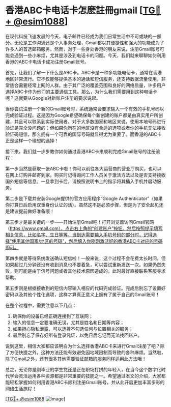 # 香港ABC卡电话卡怎麽註冊gmail [[TG💪+ @esim1088](https://t.me/s/esim1088)]

在现代科技飞速发展的今天，电子邮件已经成为我们日常生活中不可或缺的一部分。无论是工作沟通还是个人事务处理，Gmail都以其便捷性和强大的功能成为了许多人的首选邮箱服务。然而，对于一些身处香港的朋友来说，注册Gmail账号可能会遇到一些小麻烦，尤其是涉及到电话卡的问题。今天，我们就来聊聊如何利用香港的ABC卡电话卡成功注册Gmail账号。

首先，让我们了解一下什么是ABC卡。ABC卡是一种多功能电话卡，通常在香港地区非常流行。它不仅能够提供基本的通话和短信服务，还支持数据流量使用，非常适合需要经常上网的人群。由于其广泛的覆盖范围和良好的网络质量，许多用户选择ABC卡作为他们的主要通信工具。那么，为什么我们需要用到这种电话卡呢？这就要从Google对新账户注册的要求说起。

当你尝试注册一个新的Gmail账号时，系统通常会要求输入一个有效的手机号码以完成验证过程。这是因为Google希望确保每个新创建的账户都是由真实用户所创建，并且可以联系到实际使用者。对于大多数国家和地区来说，使用本地号码进行验证是完全没问题的；但如果你所在的地区没有合适的选项或者你的手机无法接收验证码短信，那么拥有一个可靠的国际号码就显得尤为重要了。而香港的ABC卡正是这样一个理想的选择！

接下来，我们就一步步教你如何通过香港ABC卡来顺利完成Gmail账号的注册流程：

第一步当然是获取一张ABC卡啦！你可以前往各大运营商的营业厅购买，也可以在网上订购并邮寄到家。购买时记得询问工作人员关于激活方法以及是否支持接收国外短信等信息。一旦拿到卡后，请按照说明书上的指示将其插入手机并启动服务。

第二步是下载并安装Google提供的官方应用程序“Google Authenticator”（如果你打算日后启用双重身份认证的话）。虽然这不是必须步骤，但是为了安全起见还是建议提前做好准备哦！

第三步才是最关键的一步——开始注册Gmail吧！打开浏览器访问Gmail官网（https://www.gmail.com），点击右上角的“创建账户”按钮。然后按照提示填写相关信息，比如名字、生日等等。当到达需要输入手机号码的部分时，记得选择“使用其他国家/地区的号码”，然后填入你刚刚激活好的香港ABC卡对应的号码即可。

第四步就是等待系统发送确认短信啦！一般来说，这个过程不会花费太长时间，但如果超过几分钟还没有收到消息也不要着急，可以尝试重新发送一次。如果仍然失败，则可能是由于信号问题或者其他技术原因造成的，此时最好直接联系客服寻求帮助。

第五步则是根据接收到的短信内容输入相应的代码完成验证。完成后别忘了设置好密码以及其他个性化选项，这样才算真正意义上拥有了属于自己的Gmail账号！

在整个过程中，需要注意以下几点：
1. 确保你的设备已经正确连接到了互联网；
2. 输入的信息一定要准确无误，尤其是姓名和日期等内容；
3. 如果担心隐私泄露，可以选择不勾选任何与位置相关的服务；
4. 最后别忘了保存好所有登录凭证，以免日后忘记而无法找回账户。

说到这里，相信大家都应该明白为什么选择香港ABC卡来进行Gmail注册了吧？除了方便快捷之外，这种方法还能有效避免因地域限制而导致的各种麻烦。当然啦，除了Gmail之外，还有很多其他需要验证邮箱的服务同样适用此方法哦！

总之，无论你是刚毕业的学生党还是正在职场打拼的年轻人，在当今这个数字化时代学会灵活运用各种资源都是非常重要的技能之一。希望通过本文的介绍，大家都能轻松掌握如何利用香港ABC卡顺利注册Gmail账号，并从此开启更加丰富多彩的网络生活旅程！

[[TG💪+ @esim1088](https://t.me/s/esim1088) ![Image](https://i.postimg.cc/4NQfJmqS/Snipaste-2025-05-13-00-14-12.png)]